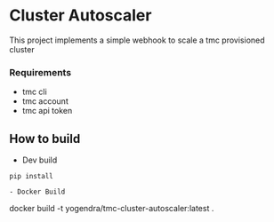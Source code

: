 # Cluster Autoscaler

This project implements a simple webhook to scale a tmc provisioned cluster

### Requirements

- tmc cli
- tmc account
- tmc api token


## How to build
- Dev build

```
pip install

- Docker Build
```
docker build -t yogendra/tmc-cluster-autoscaler:latest .
```

